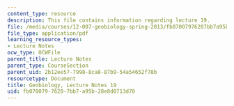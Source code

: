 ```yaml
---
content_type: resource
description: This file contains information regarding lecture 19.
file: /media/courses/12-007-geobiology-spring-2013/fb07007976207bb7a95b28e8d0713d70_MIT12_007S13_Lec19.pdf
file_type: application/pdf
learning_resource_types:
- Lecture Notes
ocw_type: OCWFile
parent_title: Lecture Notes
parent_type: CourseSection
parent_uid: 2b12ee57-7998-8ca8-87b9-54a54652f78b
resourcetype: Document
title: Geobiology, Lecture Notes 19
uid: fb070079-7620-7bb7-a95b-28e8d0713d70
---
```

